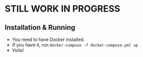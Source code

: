 # STILL WORK IN PROGRESS

## Installation & Running
- You need to have Docker installed. <br />
- If you have it, run ```docker-compose -f docker-compose.yml up``` <br />
- Voila!

